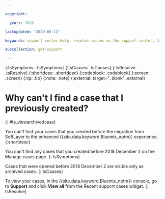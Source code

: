 ```yaml
---

copyright:

  years: 2020

lastupdated: "2020-06-11"

keywords: support center help, resolve issues on the support center, trouble support center, personalized help

subcollection: get-support

---
```


{:tsSymptoms: .tsSymptoms}
{:tsCauses: .tsCauses}
{:tsResolve: .tsResolve}
{:shortdesc: .shortdesc}
{:codeblock: .codeblock}
{:screen: .screen}
{:tip: .tip}
{:note: .note}
{:external: target="_blank" .external}

# Why can't I find a case that I previously created? 
{: #ts_viewarchivedcase}

You can't find your cases that you created before the migration from SoftLayer to the enhanced {{site.data.keyword.Bluemix_notm}} experience. 
{:shortdesc}

You can't find any cases that you created before 2018 December 2 on the Manage cases page. 
{: tsSymptoms}

Cases that were opened before 2018 December 2 are visible only as archived cases.
{: tsCauses}

To view your cases, in the {{site.data.keyword.Bluemix_notm}} console, go to **Support** and click **View all** from the Recent support cases widget.
{: tsResolve} 
